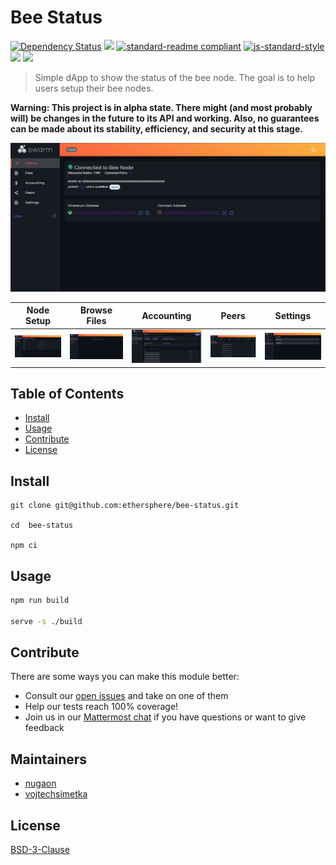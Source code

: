# Bee Status

[![Dependency Status](https://david-dm.org/ethersphere/bee-status.svg?style=flat-square)](https://david-dm.org/ethersphere/bee-status)
[![](https://img.shields.io/badge/made%20by-Swarm-blue.svg?style=flat-square)](https://swarm.ethereum.org/)
[![standard-readme compliant](https://img.shields.io/badge/standard--readme-OK-brightgreen.svg?style=flat-square)](https://github.com/RichardLitt/standard-readme)
[![js-standard-style](https://img.shields.io/badge/code%20style-standard-brightgreen.svg?style=flat-square)](https://github.com/feross/standard)
![](https://img.shields.io/badge/npm-%3E%3D6.0.0-orange.svg?style=flat-square)
![](https://img.shields.io/badge/Node.js-%3E%3D10.0.0-orange.svg?style=flat-square)

> Simple dApp to show the status of the bee node. The goal is to help users setup their bee nodes.

**Warning: This project is in alpha state. There might (and most probably will) be changes in the future to its API and working. Also, no guarantees can be made about its stability, efficiency, and security at this stage.**

![Status page](/ui_samples/status.png)

| Node Setup | Browse Files | Accounting | Peers | Settings |
|-------|---------|-------|----------|------|
| ![Setup](/ui_samples/node_setup.png) | ![Files](/ui_samples/file_browse.png) | ![Accounting](/ui_samples/accounting.png) | ![Peers](/ui_samples/peers.png) | ![Settings](/ui_samples/settings.png) |


## Table of Contents

- [Install](#install)
- [Usage](#usage)
- [Contribute](#contribute)
- [License](#license)

## Install

```
git clone git@github.com:ethersphere/bee-status.git

cd  bee-status

npm ci
```

## Usage

```sh
npm run build

serve -s ./build
```

## Contribute

There are some ways you can make this module better:

- Consult our [open issues](https://github.com/ethersphere/bee-status/issues) and take on one of them
- Help our tests reach 100% coverage!
- Join us in our [Mattermost chat](https://beehive.ethswarm.org/swarm/channels/swarm-javascript) if you have questions or want to give feedback

## Maintainers

- [nugaon](https://github.com/nugaon)
- [vojtechsimetka](https://github.com/vojtechsimetka)

## License

[BSD-3-Clause](./LICENSE)
